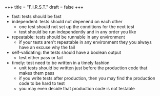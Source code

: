 +++
title = "F.I.R.S.T."
draft = false
+++

-   fast: tests should be fast
-   independent: tests should not depenend on each other
    -   one test should not set up the conditions for the next test
    -   test should be run independently and in any order you like
-   repeatable: tests should be runnable in any environment
    -   if your tests aren't repeatable in any environment they you always have an excuse why the fail
-   self-validating: the tests should have a boolean output
    -   test either pass or fail
-   timely: test need to be written in a timely fashion
    -   unit tests should be written just before the production code that makes them pass
    -   if you write tests after production, then you may find the production code to be hard to test
    -   you may even decide that production code is not testable
